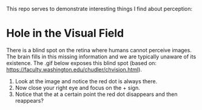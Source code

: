 This repo serves to demonstrate interesting things I find about
perception:

Hole in the Visual Field
========================

There is a blind spot on the retina where humans cannot perceive images.
The brain fills in this missing information and we are typically unaware
of its existence. The .gif below exposes this blind spot (based on:
<https://faculty.washington.edu/chudler/chvision.html>).

1.  Look at the image and notice the red dot is always there.
2.  Now close your right eye and focus on the + sign.  
3.  Notice that the at a certain point the red dot disappears and then
    reappears?

[](figures/blind_spot.gif)
